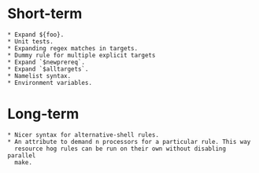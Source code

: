 
# Short-term
    * Expand ${foo}.
    * Unit tests.
    * Expanding regex matches in targets.
    * Dummy rule for multiple explicit targets
    * Expand `$newprereq`.
    * Expand `$alltargets`.
    * Namelist syntax.
    * Environment variables.

# Long-term
    * Nicer syntax for alternative-shell rules.
    * An attribute to demand n processors for a particular rule. This way
      resource hog rules can be run on their own without disabling parallel
      make.

